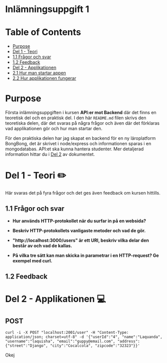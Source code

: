 # Inlämningsuppgift 1

# Table of Contents
* [Purpose](https://github.com/valentinapalma/Inlamningsuppgift-1/blob/master/README.md#purpose)
* [Del 1 - Teori](https://github.com/valentinapalma/Inlamningsuppgift-1/blob/master/README.md#del-1---teori)
* [1.1 Frågor och svar](https://github.com/valentinapalma/Inlamningsuppgift-1/blob/master/README.md#11-frågor-och-svar)
* [1.2 Feedback](https://github.com/valentinapalma/Inlamningsuppgift-1/blob/master/README.md#12-feedback)
* [Del 2 - Applikationen](https://github.com/valentinapalma/Inlamningsuppgift-1/blob/master/README.md#del-2---applikationen)
* [2.1 Hur man startar appen]()
* [2.2 Hur applikationen fungerar]()

# Purpose
Första inlämningsuppgiften i kursen **API:er mot Backend** där det finns en teoretisk del och en praktisk del.
I den här ```README.md``` filen skrivs den teoretiska delen, där det svaras på några frågor och även där det förklaras vad applikationen gör och hur man startar den. 

För den praktiska delen har jag skapat en backend för en ny läroplatform BongBong, det är skrivet i node/express och informationen sparas i en mongodatabas. API:et ska kunna hantera studenter. Mer detaljerad information hittar du i [Del 2](https://github.com/valentinapalma/Inlamningsuppgift-1/blob/master/README.md#applikationen) av dokumentet.

# Del 1 - Teori :pencil2:
Här svaras det på fyra frågor och det ges även feedback om kursen hittills.

## 1.1 Frågor och svar
* **Hur används HTTP-protokollet när du surfar in på en websida?**

* **Beskriv HTTP-protokollets vanligaste metoder och vad de gör.**

* **"http://localhost:3000/users" är ett URI, beskriv vilka delar den består av och vad de kallas.**

* **På vilka tre sätt kan man skicka in parametrar i en HTTP-request? Ge exempel med curl.**

## 1.2 Feedback


# Del 2 - Applikationen :computer:

## POST 
```
curl -i -X POST "localhost:2001/user" -H "Content-Type: application/json; charset=utf-8" -d '{"userId":"4", "name":"Laquanda", "username":"laquisha", "email":"guppy@email.com", "address":{"street":"Django", "city":"Cocalcola", "zipcode":"32323"}}'
```

Okej
